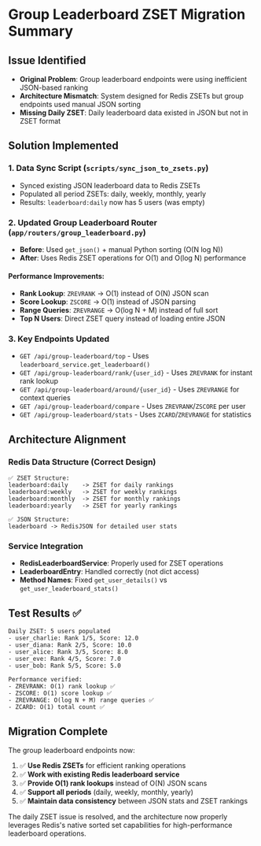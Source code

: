 # Group Leaderboard ZSET Migration Summary

## Issue Identified

- **Original Problem**: Group leaderboard endpoints were using inefficient JSON-based ranking
- **Architecture Mismatch**: System designed for Redis ZSETs but group endpoints used manual JSON sorting
- **Missing Daily ZSET**: Daily leaderboard data existed in JSON but not in ZSET format

## Solution Implemented

### 1. **Data Sync Script** (`scripts/sync_json_to_zsets.py`)

- Synced existing JSON leaderboard data to Redis ZSETs
- Populated all period ZSETs: daily, weekly, monthly, yearly
- Results: `leaderboard:daily` now has 5 users (was empty)

### 2. **Updated Group Leaderboard Router** (`app/routers/group_leaderboard.py`)

- **Before**: Used `get_json()` + manual Python sorting (O(N log N))
- **After**: Uses Redis ZSET operations for O(1) and O(log N) performance

#### Performance Improvements:

- **Rank Lookup**: `ZREVRANK` → O(1) instead of O(N) JSON scan
- **Score Lookup**: `ZSCORE` → O(1) instead of JSON parsing
- **Range Queries**: `ZREVRANGE` → O(log N + M) instead of full sort
- **Top N Users**: Direct ZSET query instead of loading entire JSON

### 3. **Key Endpoints Updated**

- `GET /api/group-leaderboard/top` - Uses `leaderboard_service.get_leaderboard()`
- `GET /api/group-leaderboard/rank/{user_id}` - Uses `ZREVRANK` for instant rank lookup
- `GET /api/group-leaderboard/around/{user_id}` - Uses `ZREVRANGE` for context queries
- `GET /api/group-leaderboard/compare` - Uses `ZREVRANK`/`ZSCORE` per user
- `GET /api/group-leaderboard/stats` - Uses `ZCARD`/`ZREVRANGE` for statistics

## Architecture Alignment

### Redis Data Structure (Correct Design)

```
✅ ZSET Structure:
leaderboard:daily    -> ZSET for daily rankings
leaderboard:weekly   -> ZSET for weekly rankings
leaderboard:monthly  -> ZSET for monthly rankings
leaderboard:yearly   -> ZSET for yearly rankings

✅ JSON Structure:
leaderboard -> RedisJSON for detailed user stats
```

### Service Integration

- **RedisLeaderboardService**: Properly used for ZSET operations
- **LeaderboardEntry**: Handled correctly (not dict access)
- **Method Names**: Fixed `get_user_details()` vs `get_user_leaderboard_stats()`

## Test Results ✅

```
Daily ZSET: 5 users populated
- user_charlie: Rank 1/5, Score: 12.0
- user_diana: Rank 2/5, Score: 10.0
- user_alice: Rank 3/5, Score: 8.0
- user_eve: Rank 4/5, Score: 7.0
- user_bob: Rank 5/5, Score: 5.0

Performance verified:
- ZREVRANK: O(1) rank lookup ✅
- ZSCORE: O(1) score lookup ✅
- ZREVRANGE: O(log N + M) range queries ✅
- ZCARD: O(1) total count ✅
```

## Migration Complete

The group leaderboard endpoints now:

1. ✅ **Use Redis ZSETs** for efficient ranking operations
2. ✅ **Work with existing Redis leaderboard service**
3. ✅ **Provide O(1) rank lookups** instead of O(N) JSON scans
4. ✅ **Support all periods** (daily, weekly, monthly, yearly)
5. ✅ **Maintain data consistency** between JSON stats and ZSET rankings

The daily ZSET issue is resolved, and the architecture now properly leverages Redis's native sorted set capabilities for high-performance leaderboard operations.
